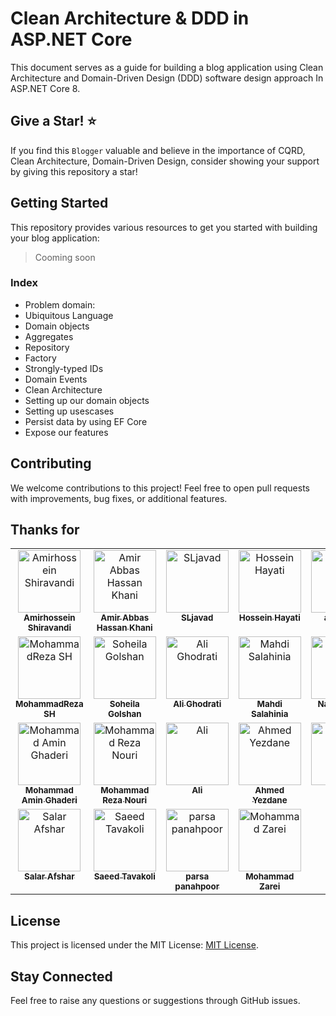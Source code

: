 # Clean Architecture & DDD in ASP.NET Core
This document serves as a guide for building a blog application using Clean Architecture and Domain-Driven Design (DDD) software design approach In ASP.NET Core 8.

## Give a Star! ⭐
If you find this `Blogger` valuable and believe in the importance of CQRD, Clean Architecture, Domain-Driven Design, consider showing your support by giving this repository a star!
 
## Getting Started

This repository provides various resources to get you started with building your blog application:

> Cooming soon
### Index
- Problem domain:
- Ubiquitous Language
- Domain objects
- Aggregates
- Repository
- Factory
- Strongly-typed IDs
- Domain Events
- Clean Architecture
- Setting up our domain objects
- Setting up usescases
- Persist data by using EF Core
- Expose our features

## Contributing

We welcome contributions to this project! Feel free to open pull requests with improvements, bug fixes, or additional features.

## Thanks for
<table>
  <tbody>
    <tr>
      <td align="center" valign="top" width="14.28%">
         <a href="https://github.com/amirhossein33">
            <img src="https://avatars.githubusercontent.com/u/141221532?v=4&s=100" width="100px;" alt="Amirhossein Shiravandi"/>
              <br /><sub><b>Amirhossein Shiravandi</b></sub></a>
      </td>
      <td align="center" valign="top" width="14.28%">
         <a href="https://github.com/amirabbas-dev">
            <img src="https://avatars.githubusercontent.com/u/89020912?v=4&s=100" width="100px;" alt="Amir Abbas Hassan Khani"/>
              <br /><sub><b>Amir Abbas Hassan Khani</b></sub></a>
      </td>
      <td align="center" valign="top" width="14.28%">
            <a href="https://github.com/SLjavad">
               <img src="https://avatars.githubusercontent.com/u/24592212?v=4&s=100" width="100px;" alt="SLjavad"/>
                   <br /><sub><b>SLjavad</b></sub></a>
       </td>
       <td align="center" valign="top" width="14.28%">
           <a href="https://github.com/hoseinhayati">
              <img src="https://avatars.githubusercontent.com/u/34894710?v=4&s=100" width="100px;" alt="Hossein Hayati"/>
                  <br /><sub><b>Hossein Hayati</b></sub></a>
       </td>
       <td align="center" valign="top" width="14.28%">
           <a href="https://github.com/aminafra">
              <img src="https://avatars.githubusercontent.com/u/99575913?v=4&s=100" width="100px;" alt="aminafra"/>
                  <br /><sub><b>aminafra</b></sub></a>
       </td>
    </tr>
    <tr>
       <td align="center" valign="top" width="14.28%">
           <a href="https://github.com/mhshahmoradi">
              <img src="https://avatars.githubusercontent.com/u/88337261?v=4&s=100" width="100px;" alt="MohammadReza SH"/>
                  <br /><sub><b>MohammadReza SH</b></sub></a>
       </td>       
       <td align="center" valign="top" width="14.28%">
           <a href="https://github.com/soheilagolshan">
              <img src="https://avatars.githubusercontent.com/u/107979661?v=4&s=100" width="100px;" alt="Soheila Golshan"/>
                  <br /><sub><b>Soheila Golshan</b></sub></a>
       </td>      
       <td align="center" valign="top" width="14.28%">
           <a href="https://github.com/alighodrati">
              <img src="https://avatars.githubusercontent.com/u/4831605?v=4&s=100" width="100px;" alt="Ali Ghodrati"/>
                  <br /><sub><b>Ali Ghodrati</b></sub></a>
       </td>       
       <td align="center" valign="top" width="14.28%">
           <a href="https://github.com/mahdisalahi">
              <img src="https://avatars.githubusercontent.com/u/67652712?v=4&s=100" width="100px;" alt="Mahdi Salahinia"/>
                  <br /><sub><b>Mahdi Salahinia</b></sub></a>
       </td>  
       <td align="center" valign="top" width="14.28%">
           <a href="https://github.com/naderjavid">
              <img src="https://avatars.githubusercontent.com/u/30950912?v=4&s=100" width="100px;" alt="Nader Javid"/>
                  <br /><sub><b>Nader Javid</b></sub></a>
       </td>
    </tr>
   <tr>
<td align="center" valign="top" width="14.28%">
    <a href="https://github.com/qa-amin">
       <img src="https://avatars.githubusercontent.com/u/99368569?v=4&s=100" width="100px;" alt="Mohammad Amin Ghaderi"/>
           <br /><sub><b>Mohammad Amin Ghaderi</b></sub></a>
</td>
<td align="center" valign="top" width="14.28%">
    <a href="https://github.com/MohammadRezaNouri520">
       <img src="https://avatars.githubusercontent.com/u/85412737?v=4&s=100" width="100px;" alt="Mohammad Reza Nouri"/>
           <br /><sub><b>Mohammad Reza Nouri</b></sub></a>
</td>
<td align="center" valign="top" width="14.28%">
    <a href="https://github.com/Alipayan">
       <img src="https://avatars.githubusercontent.com/u/111464707?v=4&s=100" width="100px;" alt="Ali"/>
           <br /><sub><b>Ali</b></sub></a>
</td>
<td align="center" valign="top" width="14.28%">
    <a href="https://github.com/ahmedyezdane">
       <img src="https://avatars.githubusercontent.com/u/61725309?v=4&s=100" width="100px;" alt="Ahmed Yezdane"/>
           <br /><sub><b>Ahmed Yezdane</b></sub></a>
</td>
<td align="center" valign="top" width="14.28%">
    <a href="https://github.com/FindFara">
       <img src="https://avatars.githubusercontent.com/u/86907188?v=4&s=100" width="100px;" alt="Fara"/>
           <br /><sub><b>Fara</b></sub></a>
</td>
</tr>
<tr>
<td align="center" valign="top" width="14.28%">
    <a href="https://github.com/afsharsalar">
       <img src="https://avatars.githubusercontent.com/u/16185749?v=4&s=100" width="100px;" alt="Salar Afshar"/>
           <br /><sub><b>Salar Afshar</b></sub></a>
</td>
<td align="center" valign="top" width="14.28%">
    <a href="https://github.com/SaeedTavakoli">
       <img src="https://avatars.githubusercontent.com/u/12038932?v=4&s=100" width="100px;" alt="Saeed Tavakoli"/>
           <br /><sub><b>Saeed Tavakoli</b></sub></a>
</td>
<td align="center" valign="top" width="14.28%">
    <a href="https://github.com/parsapanahpoor">
       <img src="https://avatars.githubusercontent.com/u/80142438?v=4&s=100" width="100px;" alt="parsa panahpoor"/>
           <br /><sub><b>parsa panahpoor</b></sub></a>
</td>
<td align="center" valign="top" width="14.28%">
    <a href="https://github.com/Bluescreen1999">
       <img src="https://avatars.githubusercontent.com/u/91001035?v=4&s=100" width="100px;" alt="Mohammad Zarei"/>
           <br /><sub><b>Mohammad Zarei</b></sub></a>
</td>
</tr>
  </tbody>
</table>

## License

This project is licensed under the MIT License: [MIT License](https://opensource.org/licenses/MIT).

## Stay Connected
Feel free to raise any questions or suggestions through GitHub issues.
